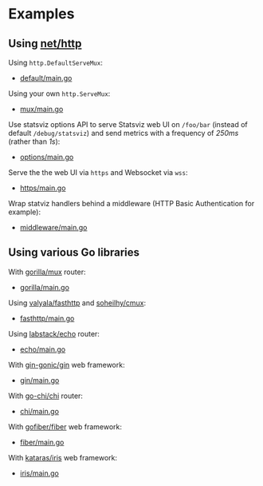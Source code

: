 Examples
========

## Using [net/http](https://pkg.go.dev/net/http)

Using `http.DefaultServeMux`:
 - [default/main.go](./default/main.go)

Using your own `http.ServeMux`:
 - [mux/main.go](./mux/main.go)

Use statsviz options API to serve Statsviz web UI on `/foo/bar` (instead of default
`/debug/statsviz`) and send metrics with a frequency of _250ms_ (rather than _1s_):
 - [options/main.go](./options/main.go)

Serve the the web UI via `https` and Websocket via `wss`:
 - [https/main.go](./https/main.go)

Wrap statviz handlers behind a middleware (HTTP Basic Authentication for example):
 - [middleware/main.go](./middleware/main.go)


## Using various Go libraries

With [gorilla/mux](https://github.com/gorilla/mux) router:
 - [gorilla/main.go](./gorilla/main.go)

Using [valyala/fasthttp](https://github.com/valyala/fasthttp) and [soheilhy/cmux](https://github.com/soheilhy/cmux):
 - [fasthttp/main.go](./fasthttp/main.go)

Using [labstack/echo](https://github.com/labstack/echo) router:
 - [echo/main.go](./echo/main.go)

With [gin-gonic/gin](https://github.com/gin-gonic/gin) web framework:
 - [gin/main.go](./gin/main.go)

With [go-chi/chi](https://github.com/go-chi/chi) router:
 - [chi/main.go](./chi/main.go)

With [gofiber/fiber](https://github.com/gofiber/fiber) web framework:
 - [fiber/main.go](./fiber/main.go)

With [kataras/iris](https://github.com/kataras/iris) web framework:
 - [iris/main.go](./iris/main.go)

